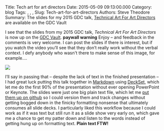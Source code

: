 Title: Tech art for art directors
Date: 2015-05-09 09:13:00.000
Category: blog
Tags: , , , 
Slug: Tech-art-for-art-directors
Authors: Steve Theodore
Summary: The slides for my 2015 GDC talk, [Technical Art For Art Directors](http://www.gdcvault.com/play/1021806/Art-Direction-Bootcamp-Technical-Art) are available on the GDC Vault

I see that the slides from my 2015 GDC talk, _Technical Art For Art Directors_ is now up on the [GDC Vault](http://www.gdcvault.com/play/1021806/Art-Direction-Bootcamp-Technical-Art). **paywall warning** Enjoy – and feedback in the comments is very welcome. I can post the slides if there is interest, but if you watch the video you’ll see that they don’t really work without the verbal context. I defy anybody who wasn't there to make sense of this image, for example....  


[![](http://1.bp.blogspot.com/-XedE_j-dcHE/VUsCuvzzD_I/AAAAAAABLzM/VCbs1DtFLzM/s400/21E0AD1CCD067F1F330E9BB69649A81C.jpeg)](http://1.bp.blogspot.com/-XedE_j-dcHE/VUsCuvzzD_I/AAAAAAABLzM/VCbs1DtFLzM/s1600/21E0AD1CCD067F1F330E9BB69649A81C.jpeg)

I’ll say in passing that – despite the lack of text in the finished presentation – I had great luck putting this talk together in [Markdown](http://techartsurvival.blogspot.com/2015/03/markdown-wrapup.html) using [DeckSet](http://www.decksetapp.com/), which let me do the first 90% of the presentation without ever opening PowerPoint or Keynote. The slides were just one big plain text file, which let me [put them up on github](https://github.com/theodox/tadwtf/blob/master/tadwtf_slides.md) so I could version them and track changes without getting bogged down in the finicky formatting nonsense that ultimately consumes all slide decks. I particularly liked this workflow because I could work as if it was text but still run it as a slide show very early on, which gave me a chance to get my patter down and listen to the words instead of getting hung up on formatting text. **Plain text FTW!**

